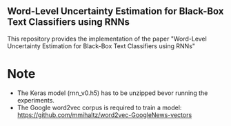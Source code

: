 ## Word-Level Uncertainty Estimation for Black-Box Text Classifiers using RNNs

This repository provides the implementation of the paper "Word-Level Uncertainty Estimation for Black-Box Text Classifiers using RNNs"

# Note

- The Keras model (rnn_v0.h5) has to be unzipped bevor running the experiments. 
- The Google word2vec corpus is required to train a model: https://github.com/mmihaltz/word2vec-GoogleNews-vectors

